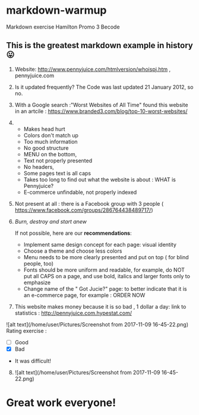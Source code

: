 # markdown-warmup
Markdown exercise Hamilton Promo 3 Becode
## This is the greatest markdown example in history :stuck_out_tongue:

1. Website: http://www.pennyjuice.com/htmlversion/whoispj.htm  , pennyjuice.com
2. Is it updated frequently?
    The Code was last updated 21 January 2012, so no.
3. With a Google search :"Worst Websites of All Time"
    found this website in an artcile : https://www.branded3.com/blog/top-10-worst-websites/
4.  
   * Makes head hurt
   * Colors don't match up
   * Too much information
   * No good structure  
   * MENU on the bottom,
   * Text not properly presented
   * No headers,
   * Some pages text is all caps
   * Takes too long to find out what the website is about : WHAT is Pennyjuice?
   * E-commerce unfindable, not properly indexed

5. Not present at all : there is a Facebook group with 3 people ( https://www.facebook.com/groups/286764438489717/)

6.  *Burn, destroy and start anew*

    If not possible, here are our **recommendations**:
       - Implement same design concept for each page: visual identity
       - Choose a theme and choose less colors
       - Menu needs to be more clearly presented and put on top ( for blind people, too)
       - Fonts should be more uniform and readable, for example, do NOT put all CAPS on a page, and use bold, italics and larger fonts only to emphasize
       - Change name of the " Got Jucie?" page: to better indicate that it is an e-commerce page, for example : ORDER NOW


7. This website makes money because it is so bad , 1 dollar a day: link to statistics : http://pennyjuice.com.hypestat.com/

![alt text](/home/user/Pictures/Screenshot from 2017-11-09 16-45-22.png)
Rating exercise :
- [ ] Good
- [x] Bad
- It was difficult!
8. ![alt text](/home/user/Pictures/Screenshot from 2017-11-09 16-45-22.png)
# Great work everyone!

